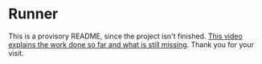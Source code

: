 # Runner

This is a provisory README, since the project isn't finished. [This video explains the work done so far and what is still missing](https://youtu.be/Vjm5IizD_YQ). Thank you for your visit.